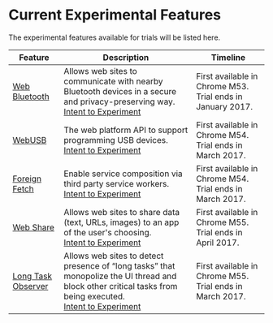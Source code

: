 # Current Experimental Features

The experimental features available for trials will be listed here.

| Feature | Description | Timeline |
| --- | --- | --- |
| [Web Bluetooth](https://developers.google.com/web/updates/2015/07/interact-with-ble-devices-on-the-web) | Allows web sites to communicate with nearby Bluetooth devices in a secure and privacy-preserving way. <br> [Intent to Experiment](https://groups.google.com/a/chromium.org/d/msg/blink-dev/coyvHj1u2Z8/aqjyAUuICQAJ) | First available in Chrome M53. Trial ends in January 2017. |
| [WebUSB](https://developers.google.com/web/updates/2016/03/access-usb-devices-on-the-web) | The web platform API to support programming USB devices. <br> [Intent to Experiment](https://groups.google.com/a/chromium.org/d/msg/blink-dev/i6wQ7PNuMyc/eGfTKYsiAwAJ) | First available in Chrome M54. Trial ends in March 2017. |
| [Foreign Fetch](https://developers.google.com/web/updates/2016/09/foreign-fetch) | Enable service composition via third party service workers. <br> [Intent to Experiment](https://groups.google.com/a/chromium.org/d/topic/blink-dev/sIzHpZVhmBE/discussion) | First available in Chrome M54. Trial ends in March 2017. |
| [Web Share](https://developers.google.com/web/updates/2016/10/navigator-share) | Allows web sites to share data (text, URLs, images) to an app of the user's choosing. <br> [Intent to Experiment](https://groups.google.com/a/chromium.org/d/msg/blink-dev/zuqQaLp3js8/5V9wpRWhBgAJ) | First available in Chrome M55. Trial ends in April 2017. |
| [Long Task Observer](https://github.com/spanicker/longtasks) | Allows web sites to detect presence of “long tasks” that monopolize the UI thread and block other critical tasks from being executed. <br> [Intent to Experiment](https://groups.google.com/a/chromium.org/d/topic/blink-dev/3tViQmRF2l8/discussion) | First available in Chrome M55. Trial ends in March 2017. |

